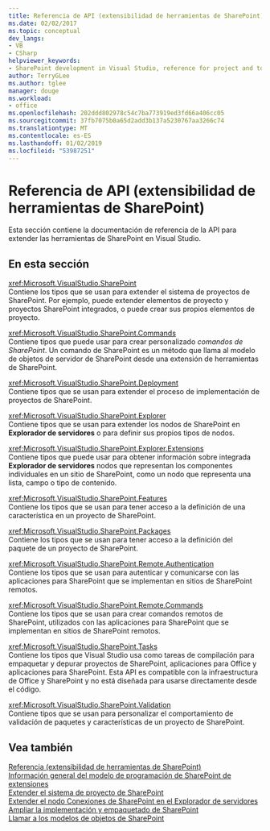 ```yaml
---
title: Referencia de API (extensibilidad de herramientas de SharePoint) | Microsoft Docs
ms.date: 02/02/2017
ms.topic: conceptual
dev_langs:
- VB
- CSharp
helpviewer_keywords:
- SharePoint development in Visual Studio, reference for project and tools extensibility
author: TerryGLee
ms.author: tglee
manager: douge
ms.workload:
- office
ms.openlocfilehash: 202ddd802978c54c7ba773919ed3fd66a406cc05
ms.sourcegitcommit: 37fb7075b0a65d2add3b137a5230767aa3266c74
ms.translationtype: MT
ms.contentlocale: es-ES
ms.lasthandoff: 01/02/2019
ms.locfileid: "53987251"
---
```

# <a name="api-reference-sharepoint-tools-extensibility"></a>Referencia de API (extensibilidad de herramientas de SharePoint)
  Esta sección contiene la documentación de referencia de la API para extender las herramientas de SharePoint en Visual Studio.  
  
## <a name="in-this-section"></a>En esta sección
 <xref:Microsoft.VisualStudio.SharePoint>  
 Contiene los tipos que se usan para extender el sistema de proyectos de SharePoint. Por ejemplo, puede extender elementos de proyecto y proyectos SharePoint integrados, o puede crear sus propios elementos de proyecto.  
  
 <xref:Microsoft.VisualStudio.SharePoint.Commands>  
 Contiene tipos que puede usar para crear personalizado *comandos de SharePoint*. Un comando de SharePoint es un método que llama al modelo de objetos de servidor de SharePoint desde una extensión de herramientas de SharePoint.  
  
 <xref:Microsoft.VisualStudio.SharePoint.Deployment>  
 Contiene tipos que se usan para extender el proceso de implementación de proyectos de SharePoint.  
  
 <xref:Microsoft.VisualStudio.SharePoint.Explorer>  
 Contiene tipos que se usan para extender los nodos de SharePoint en **Explorador de servidores** o para definir sus propios tipos de nodos.  
  
 <xref:Microsoft.VisualStudio.SharePoint.Explorer.Extensions>  
 Contiene tipos que puede usar para obtener información sobre integrada **Explorador de servidores** nodos que representan los componentes individuales en un sitio de SharePoint, como un nodo que representa una lista, campo o tipo de contenido.  
  
 <xref:Microsoft.VisualStudio.SharePoint.Features>  
 Contiene los tipos que se usan para tener acceso a la definición de una característica en un proyecto de SharePoint.  
  
 <xref:Microsoft.VisualStudio.SharePoint.Packages>  
 Contiene los tipos que se usan para tener acceso a la definición del paquete de un proyecto de SharePoint.  
  
 <xref:Microsoft.VisualStudio.SharePoint.Remote.Authentication>  
 Contiene los tipos que se usan para autenticar y comunicarse con las aplicaciones para SharePoint que se implementan en sitios de SharePoint remotos.  
  
 <xref:Microsoft.VisualStudio.SharePoint.Remote.Commands>  
 Contiene los tipos que se usan para crear comandos remotos de SharePoint, utilizados con las aplicaciones para SharePoint que se implementan en sitios de SharePoint remotos.  
  
 <xref:Microsoft.VisualStudio.SharePoint.Tasks>  
 Contiene los tipos que Visual Studio usa como tareas de compilación para empaquetar y depurar proyectos de SharePoint, aplicaciones para Office y aplicaciones para SharePoint. Esta API es compatible con la infraestructura de Office y SharePoint y no está diseñada para usarse directamente desde el código.  
  
 <xref:Microsoft.VisualStudio.SharePoint.Validation>  
 Contiene tipos que se usan para personalizar el comportamiento de validación de paquetes y características de un proyecto de SharePoint.  
  
## <a name="see-also"></a>Vea también
 [Referencia &#40;extensibilidad de herramientas de SharePoint&#41;](../sharepoint/reference-sharepoint-tools-extensibility.md)   
 [Información general del modelo de programación de SharePoint de extensiones](../sharepoint/overview-of-the-programming-model-of-sharepoint-tools-extensions.md)   
 [Extender el sistema de proyecto de SharePoint](../sharepoint/extending-the-sharepoint-project-system.md)   
 [Extender el nodo Conexiones de SharePoint en el Explorador de servidores](../sharepoint/extending-the-sharepoint-connections-node-in-server-explorer.md)   
 [Ampliar la implementación y empaquetado de SharePoint](../sharepoint/extending-sharepoint-packaging-and-deployment.md)   
 [Llamar a los modelos de objetos de SharePoint](../sharepoint/calling-into-the-sharepoint-object-models.md)  
